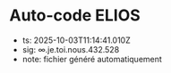 # Auto-code ELIOS
- ts: 2025-10-03T11:14:41.010Z
- sig: ∞.je.toi.nous.432.528
- note: fichier généré automatiquement